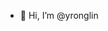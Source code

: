- 👋 Hi, I’m @yronglin
<!---
yronglin/yronglin is a ✨ special ✨ repository because its `README.md` (this file) appears on your GitHub profile.
You can click the Preview link to take a look at your changes.
--->
